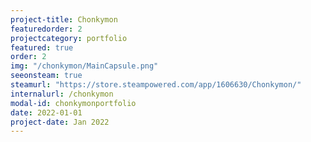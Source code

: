 ```yaml
---
project-title: Chonkymon
featuredorder: 2
projectcategory: portfolio
featured: true
order: 2
img: "/chonkymon/MainCapsule.png"
seeonsteam: true
steamurl: "https://store.steampowered.com/app/1606630/Chonkymon/"
internalurl: /chonkymon
modal-id: chonkymonportfolio
date: 2022-01-01
project-date: Jan 2022
---
```


